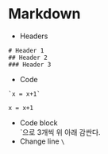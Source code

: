 # Markdown
* Headers
```
# Header 1
## Header 2
### Header 3
```
* Code
```
`x = x+1`
```
`x = x+1`
* Code block \
`으로 3개씩 위 아래 감싼다.
* Change line
`\`
